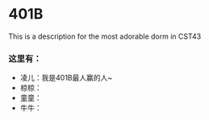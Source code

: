 # 401B
This is a description for the most adorable dorm in CST43

### 这里有：
- 凌儿：我是401B最人赢的人~
- 椋椋：
- 童童：
- 牛牛：
